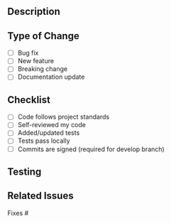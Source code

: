 ## Description
<!-- Brief description of what this PR does -->


## Type of Change
- [ ] Bug fix
- [ ] New feature
- [ ] Breaking change
- [ ] Documentation update

## Checklist
- [ ] Code follows project standards
- [ ] Self-reviewed my code
- [ ] Added/updated tests
- [ ] Tests pass locally
- [ ] Commits are signed (required for develop branch)

## Testing
<!-- How did you test these changes? -->


## Related Issues
<!-- Link any related issues -->
Fixes #
